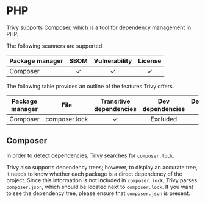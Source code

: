 # PHP

Trivy supports [Composer][composer], which is a tool for dependency management in PHP.

The following scanners are supported.

| Package manager | SBOM  | Vulnerability | License |
| --------------- | :---: | :-----------: | :-----: |
| Composer        |   ✓   |       ✓       |    ✓    |

The following table provides an outline of the features Trivy offers.


| Package manager | File          | Transitive dependencies | Dev dependencies | Dependency graph | Position |
| --------------- | ------------- | :---------------------: | :--------------: | :--------------: | :------: |
| Composer        | composer.lock |            ✓            |     Excluded     |        ✓         |    ✓     |

## Composer
In order to detect dependencies, Trivy searches for `composer.lock`.

Trivy also supports dependency trees; however, to display an accurate tree, it needs to know whether each package is a direct dependency of the project.
Since this information is not included in `composer.lock`, Trivy parses `composer.json`, which should be located next to `composer.lock`.
If you want to see the dependency tree, please ensure that `composer.json` is present.

[composer]: https://getcomposer.org/